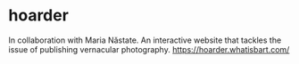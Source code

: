 # hoarder
In collaboration with Maria Năstate. An interactive website that tackles the issue of publishing vernacular photography. https://hoarder.whatisbart.com/
